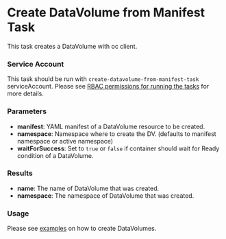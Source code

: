 # Create DataVolume from Manifest Task

This task creates a DataVolume with oc client.

### Service Account

This task should be run with `create-datavolume-from-manifest-task` serviceAccount.
Please see [RBAC permissions for running the tasks](../../docs/tasks-rbac-permissions.md) for more details.

### Parameters

- **manifest**: YAML manifest of a DataVolume resource to be created.
- **namespace**: Namespace where to create the DV. (defaults to manifest namespace or active namespace)
- **waitForSuccess**: Set to `true` or `false` if container should wait for Ready condition of a DataVolume.
  
### Results

- **name**: The name of DataVolume that was created.
- **namespace**: The namespace of DataVolume that was created.

### Usage

Please see [examples](examples) on how to create DataVolumes.
